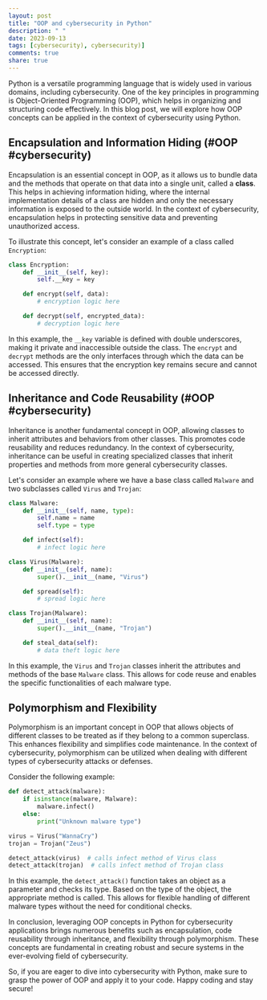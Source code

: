 ```yaml
---
layout: post
title: "OOP and cybersecurity in Python"
description: " "
date: 2023-09-13
tags: [cybersecurity), cybersecurity)]
comments: true
share: true
---
```


Python is a versatile programming language that is widely used in various domains, including cybersecurity. One of the key principles in programming is Object-Oriented Programming (OOP), which helps in organizing and structuring code effectively. In this blog post, we will explore how OOP concepts can be applied in the context of cybersecurity using Python.

## Encapsulation and Information Hiding (#OOP #cybersecurity)

Encapsulation is an essential concept in OOP, as it allows us to bundle data and the methods that operate on that data into a single unit, called a **class**. This helps in achieving information hiding, where the internal implementation details of a class are hidden and only the necessary information is exposed to the outside world. In the context of cybersecurity, encapsulation helps in protecting sensitive data and preventing unauthorized access.

To illustrate this concept, let's consider an example of a class called `Encryption`:

```python
class Encryption:
    def __init__(self, key):
        self.__key = key

    def encrypt(self, data):
        # encryption logic here

    def decrypt(self, encrypted_data):
        # decryption logic here
```

In this example, the `__key` variable is defined with double underscores, making it private and inaccessible outside the class. The `encrypt` and `decrypt` methods are the only interfaces through which the data can be accessed. This ensures that the encryption key remains secure and cannot be accessed directly.

## Inheritance and Code Reusability (#OOP #cybersecurity)

Inheritance is another fundamental concept in OOP, allowing classes to inherit attributes and behaviors from other classes. This promotes code reusability and reduces redundancy. In the context of cybersecurity, inheritance can be useful in creating specialized classes that inherit properties and methods from more general cybersecurity classes.

Let's consider an example where we have a base class called `Malware` and two subclasses called `Virus` and `Trojan`:

```python
class Malware:
    def __init__(self, name, type):
        self.name = name
        self.type = type

    def infect(self):
        # infect logic here

class Virus(Malware):
    def __init__(self, name):
        super().__init__(name, "Virus")

    def spread(self):
        # spread logic here

class Trojan(Malware):
    def __init__(self, name):
        super().__init__(name, "Trojan")

    def steal_data(self):
        # data theft logic here
```

In this example, the `Virus` and `Trojan` classes inherit the attributes and methods of the base `Malware` class. This allows for code reuse and enables the specific functionalities of each malware type.

## Polymorphism and Flexibility

Polymorphism is an important concept in OOP that allows objects of different classes to be treated as if they belong to a common superclass. This enhances flexibility and simplifies code maintenance. In the context of cybersecurity, polymorphism can be utilized when dealing with different types of cybersecurity attacks or defenses.

Consider the following example:

```python
def detect_attack(malware):
    if isinstance(malware, Malware):
        malware.infect()
    else:
        print("Unknown malware type")

virus = Virus("WannaCry")
trojan = Trojan("Zeus")

detect_attack(virus)  # calls infect method of Virus class
detect_attack(trojan)  # calls infect method of Trojan class
```

In this example, the `detect_attack()` function takes an object as a parameter and checks its type. Based on the type of the object, the appropriate method is called. This allows for flexible handling of different malware types without the need for conditional checks.

In conclusion, leveraging OOP concepts in Python for cybersecurity applications brings numerous benefits such as encapsulation, code reusability through inheritance, and flexibility through polymorphism. These concepts are fundamental in creating robust and secure systems in the ever-evolving field of cybersecurity.

So, if you are eager to dive into cybersecurity with Python, make sure to grasp the power of OOP and apply it to your code. Happy coding and stay secure!